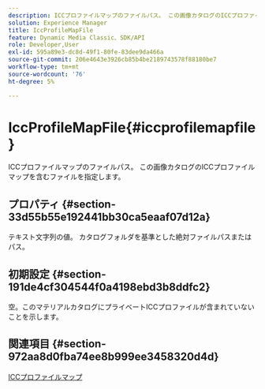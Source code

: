 ```yaml
---
description: ICCプロファイルマップのファイルパス。 この画像カタログのICCプロファイルマップを含むファイルを指定します。
solution: Experience Manager
title: IccProfileMapFile
feature: Dynamic Media Classic、SDK/API
role: Developer,User
exl-id: 595a89e3-dc8d-49f1-80fe-83dee9da466a
source-git-commit: 206e4643e3926cb85b4be2189743578f88180be7
workflow-type: tm+mt
source-wordcount: '76'
ht-degree: 5%

---
```


# IccProfileMapFile{#iccprofilemapfile}

ICCプロファイルマップのファイルパス。 この画像カタログのICCプロファイルマップを含むファイルを指定します。

## プロパティ {#section-33d55b55e192441bb30ca5eaaf07d12a}

テキスト文字列の値。 カタログフォルダを基準とした絶対ファイルパスまたはパス。

## 初期設定 {#section-191de4cf304544f0a4198ebd3b8ddfc2}

空。このマテリアルカタログにプライベートICCプロファイルが含まれていないことを示します。

## 関連項目 {#section-972aa8d0fba74ee8b999ee3458320d4d}

[ICCプロファイルマップ](../../../../../ir-api/material-cat/image-rendering-api-ref/c-ir-material-catalog/c-ir-icc-profile-map-reference/c-ir-icc-profile-map-reference.md#concept-8c2a7d205b8544ccaa159f5b66710012)
